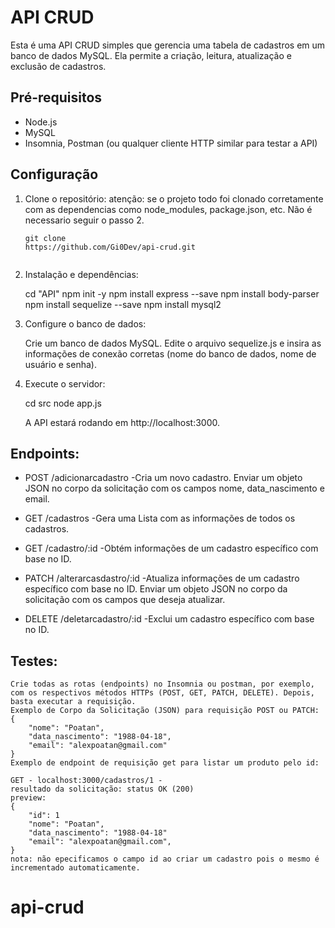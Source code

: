 # API CRUD 

Esta é uma API CRUD simples que gerencia uma tabela de cadastros em um banco de dados MySQL. Ela permite a criação, leitura, atualização e exclusão de cadastros.

## Pré-requisitos

- Node.js
- MySQL
- Insomnia, Postman (ou qualquer cliente HTTP similar para testar a API)

## Configuração

1. Clone o repositório:
atenção: se o projeto todo foi clonado corretamente com as dependencias como node_modules, package.json, etc. Não é necessario seguir o passo 2.
   ```shell
   git clone
   https://github.com/Gi0Dev/api-crud.git
  
2. Instalação e dependências:

    cd "API"
    npm init -y
    npm install express --save
    npm install body-parser
    npm install sequelize --save
    npm install mysql2

3. Configure o banco de dados:

    Crie um banco de dados MySQL.
    Edite o arquivo sequelize.js e insira as informações de conexão corretas (nome do banco de dados, nome de usuário e senha).

4. Execute o servidor:

    cd src
    node app.js

    A API estará rodando em http://localhost:3000.

## Endpoints:

   - POST /adicionarcadastro -Cria um novo cadastro. Enviar um objeto JSON no corpo da solicitação com os campos nome, data_nascimento e email.

   - GET /cadastros -Gera uma Lista com as informações de todos os cadastros.

   - GET /cadastro/:id -Obtém informações de um cadastro específico com base no ID.

   - PATCH /alterarcasdastro/:id -Atualiza informações de um cadastro específico com base no ID. Enviar um objeto JSON no corpo da solicitação com os campos que deseja atualizar.

   - DELETE /deletarcadastro/:id -Exclui um cadastro específico com base no ID.

## Testes:

    Crie todas as rotas (endpoints) no Insomnia ou postman, por exemplo, com os respectivos métodos HTTPs (POST, GET, PATCH, DELETE). Depois, basta executar a requisição.
    Exemplo de Corpo da Solicitação (JSON) para requisição POST ou PATCH:
    {
        "nome": "Poatan",
        "data_nascimento": "1988-04-18",
        "email": "alexpoatan@gmail.com"
    }
    Exemplo de endpoint de requisição get para listar um produto pelo id:

    GET - localhost:3000/cadastros/1 -
    resultado da solicitação: status OK (200)
    preview:
    {
        "id": 1
        "nome": "Poatan",
        "data_nascimento": "1988-04-18"
        "email": "alexpoatan@gmail.com",
    }
    nota: não epecificamos o campo id ao criar um cadastro pois o mesmo é incrementado automaticamente.


# api-crud
